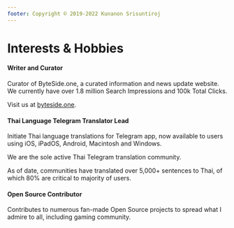 ```yaml
---
footer: Copyright © 2019-2022 Kunanon Srisuntiroj
---
```


# Interests & Hobbies
#### Writer and Curator
Curator of ByteSide.one, a curated information and news update website. We currently have over 1.8 million Search Impressions and 100k Total Clicks.

Visit us at [byteside.one](https://byteside.one).

#### Thai Language Telegram Translator Lead
Initiate Thai language translations for Telegram app, now available to users using iOS, iPadOS, Android, Macintosh and Windows.

We are the sole active Thai Telegram translation community.

As of date, communities have translated over 5,000+ sentences to Thai, of which 80% are critical to majority of users.

#### Open Source Contributor
Contributes to numerous fan-made Open Source projects to spread what I admire to all, including gaming community.
